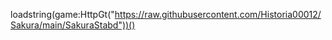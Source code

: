 loadstring(game:HttpGt("https://raw.githubusercontent.com/Historia00012/Sakura/main/SakuraStabd"))()
